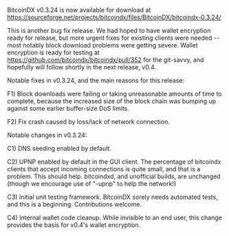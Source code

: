 BitcoinDX v0.3.24 is now available for download at
https://sourceforge.net/projects/bitcoindx/files/BitcoinDX/bitcoindx-0.3.24/

This is another bug fix release.  We had hoped to have wallet encryption ready for release, but more urgent fixes for existing clients were needed -- most notably block download problems were getting severe.  Wallet encryption is ready for testing at https://github.com/bitcoindx/bitcoindx/pull/352 for the git-savvy, and hopefully will follow shortly in the next release, v0.4.

Notable fixes in v0.3.24, and the main reasons for this release:

F1) Block downloads were failing or taking unreasonable amounts of time to complete, because the increased size of the block chain was bumping up against some earlier buffer-size DoS limits.

F2) Fix crash caused by loss/lack of network connection.

Notable changes in v0.3.24:

C1) DNS seeding enabled by default.

C2) UPNP enabled by default in the GUI client.  The percentage of bitcoindx clients that accept incoming connections is quite small, and that is a problem.  This should help.  bitcoindxd, and unofficial builds, are unchanged (though we encourage use of "-upnp" to help the network!)

C3) Initial unit testing framework.  BitcoinDX sorely needs automated tests, and this is a beginning.  Contributions welcome.

C4) Internal wallet code cleanup.  While invisible to an end user, this change provides the basis for v0.4's wallet encryption.
